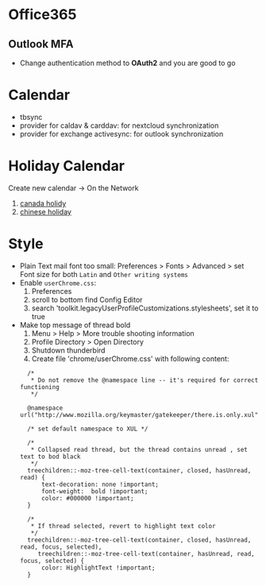 # Office365

## Outlook MFA

- Change authentication method to __OAuth2__ and you are good to go


# Calendar

- tbsync
- provider for caldav & carddav: for nextcloud synchronization
- provider for exchange activesync: for outlook synchronization

# Holiday Calendar

Create new calendar -> On the Network

1. [canada holidy](https://www.officeholidays.com/subscribe/canada)
2. [chinese holiday](https://www.officeholidays.com/subscribe/china)


# Style

- Plain Text mail font too small: Preferences > Fonts > Advanced > set Font size for both `Latin` and `Other writing systems`
- Enable `userChrome.css`: 
  1. Preferences
  2. scroll to bottom find Config Editor
  3. search 'toolkit.legacyUserProfileCustomizations.stylesheets', set it to true
- Make top message of thread bold
  1. Menu > Help > More trouble shooting information
  2. Profile Directory > Open Directory
  3. Shutdown thunderbird
  4. Create file 'chrome/userChrome.css' with following content:
  ```
    /*
     * Do not remove the @namespace line -- it's required for correct functioning
     */

    @namespace url("http://www.mozilla.org/keymaster/gatekeeper/there.is.only.xul");

    /* set default namespace to XUL */

    /*
     * Collapsed read thread, but the thread contains unread , set text to bod black 
     */
    treechildren::-moz-tree-cell-text(container, closed, hasUnread, read) {
        text-decoration: none !important;
        font-weight:  bold !important;
        color: #000000 !important;
    }

    /*
     * If thread selected, revert to highlight text color
     */
    treechildren::-moz-tree-cell-text(container, closed, hasUnread, read, focus, selected),
       treechildren::-moz-tree-cell-text(container, hasUnread, read, focus, selected) {
        color: HighlightText !important;
    }
  ```
